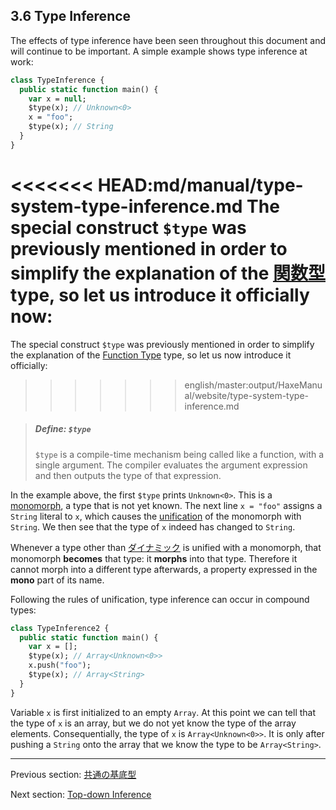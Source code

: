 ## 3.6 Type Inference

The effects of type inference have been seen throughout this document and will continue to be important. A simple example shows type inference at work:

```haxe
class TypeInference {
  public static function main() {
    var x = null;
    $type(x); // Unknown<0>
    x = "foo";
    $type(x); // String
  }
}
```
<<<<<<< HEAD:md/manual/type-system-type-inference.md
The special construct `$type` was previously mentioned in order to simplify the explanation of the [関数型](types-function.md) type, so let us introduce it officially now:
=======
The special construct `$type` was previously mentioned in order to simplify the explanation of the [Function Type](types-function.md) type, so let us now introduce it officially:
>>>>>>> english/master:output/HaxeManual/website/type-system-type-inference.md

> ##### Define: `$type`
>
> `$type` is a compile-time mechanism being called like a function, with a single argument. The compiler evaluates the argument expression and then outputs the type of that expression.

In the example above, the first `$type` prints `Unknown<0>`. This is a [monomorph](types-monomorph.md), a type that is not yet known. The next line `x = "foo"` assigns a `String` literal to `x`, which causes the [unification](type-system-unification.md) of the monomorph with `String`. We then see that the type of `x` indeed has changed to `String`.

Whenever a type other than [ダイナミック](types-dynamic.md) is unified with a monomorph, that monomorph **becomes** that type: it **morphs** into that type. Therefore it cannot morph into a different type afterwards, a property expressed in the **mono** part of its name.

Following the rules of unification, type inference can occur in compound types:

```haxe
class TypeInference2 {
  public static function main() {
    var x = [];
    $type(x); // Array<Unknown<0>>
    x.push("foo");
    $type(x); // Array<String>
  }
}
```
Variable `x` is first initialized to an empty `Array`. At this point we can tell that the type of `x` is an array, but we do not yet know the type of the array elements. Consequentially, the type of `x` is `Array<Unknown<0>>`. It is only after pushing a `String` onto the array that we know the type to be `Array<String>`.

---

Previous section: [共通の基底型](type-system-unification-common-base-type.md)

Next section: [Top-down Inference](type-system-top-down-inference.md)